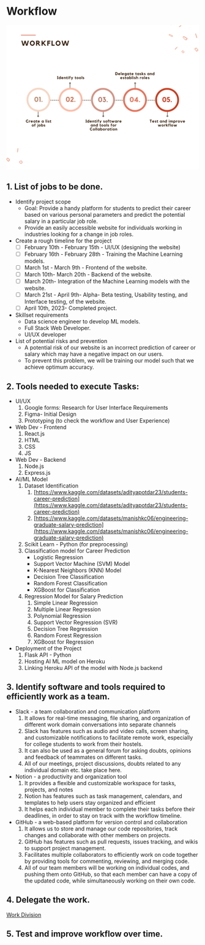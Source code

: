 # Workflow

![Workflow.png](Workflow.png)

## 1. List of jobs to be done.

- Identify project scope
    - Goal: Provide a handy platform for students to predict their career based on various personal parameters and predict the potential salary in a particular job role.
    - Provide an easily accessible website for individuals working in industries looking for a change in job roles.
- Create a rough timeline for the project
    - [ ]  February 10th - February 15th - UI/UX (designing the website)
    - [ ]  February 16th - February 28th - Training the Machine Learning models.
    - [ ]  March 1st - March 9th - Frontend of the website.
    - [ ]  March 10th- March 20th - Backend of the website.
    - [ ]  March 20th- Integration of the Machine Learning models with the website.
    - [ ]  March 21st - April 9th- Alpha- Beta testing, Usability testing, and Interface testing, of the website.
    - [ ]  April 10th, 2023- Completed project.
- Skillset requirements
    - Data science engineer to develop ML models.
    - Full Stack Web Developer.
    - UI/UX developer
- List of potential risks and prevention
    - A potential risk of our website is an incorrect prediction of career or salary which may have a negative impact on our users.
    - To prevent this problem, we will be training our model such that we achieve optimum accuracy.

## 2. Tools needed to execute Tasks:

- UI/UX
    1. Google forms: Research for User Interface Requirements
    2. Figma- Initial Design
    3. Prototyping (to check the workflow and User Experience)
- Web Dev - Frontend
    1. React.js
    2. HTML
    3. CSS
    4. JS
- Web Dev - Backend
    1. Node.js
    2. Express.js
- AI/ML Model
    1. Dataset Identification
        1. [https://www.kaggle.com/datasets/adityapotdar23/students-career-prediction](https://www.kaggle.com/datasets/adityapotdar23/students-career-prediction)
        2. [https://www.kaggle.com/datasets/manishkc06/engineering-graduate-salary-prediction](https://www.kaggle.com/datasets/manishkc06/engineering-graduate-salary-prediction)
    2. Scikit Learn - Python (for preprocessing)
    3. Classification model for Career Prediction
        - Logistic Regression
        - Support Vector Machine (SVM) Model
        - K-Nearest Neighbors (KNN) Model
        - Decision Tree Classification
        - Random Forest Classification
        - XGBoost for Classification
    4. Regression Model for Salary Prediction
        1. Simple Linear Regression
        2. Multiple Linear Regression
        3. Polynomial Regression
        4. Support Vector Regression (SVR)
        5. Decision Tree Regression
        6. Random Forest Regression
        7. XGBoost for Regression
- Deployment of the Project
    1. Flask API - Python
    2. Hosting AI ML model on Heroku
    3. Linking Heroku API of the model with Node.js backend

## 3. Identify software and tools required to efficiently work as a team.

- Slack - a team collaboration and communication platform
    1. It allows for real-time messaging, file sharing, and organization of different work domain conversations into separate channels
    2. Slack has features such as audio and video calls, screen sharing, and customizable notifications to facilitate remote work, especially for college students to work from their hostels.
    3. It can also be used as a general forum for asking doubts, opinions and feedback of teammates on different tasks.
    4. All of our meetings, project discussions, doubts related to any individual domain etc. take place here.
- Notion - a productivity and organization tool
    1. It provides a flexible and customizable workspace for tasks, projects, and notes
    2. Notion has features such as task management, calendars, and templates to help users stay organized and efficient
    3. It helps each individual member to complete their tasks before their deadlines, in order to stay on track with the workflow timeline.
- GitHub - a web-based platform for version control and collaboration
    1. It allows us to store and manage our code repositories, track changes and collaborate with other members on projects.
    2. GitHub has features such as pull requests, issues tracking, and wikis to support project management.
    3. Facilitates multiple collaborators to efficiently work on code together by providing tools for commenting, reviewing, and merging code.
    4. All of our team members will be working on individual codes, and pushing them onto GitHub, so that each member can have a copy of the updated code, while simultaneously working on their own code.

## 4. Delegate the work.

[Work Division](Workflow/WorkDivision.csv)

## 5. Test and improve workflow over time.
